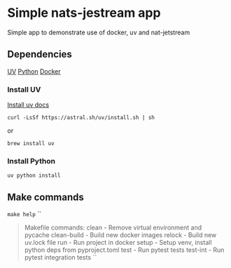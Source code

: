 # Simple nats-jestream app

Simple app to demonstrate use of docker, uv and nat-jetstream

## Dependencies
[UV](https://docs.astral.sh/uv/)
[Python](https://www.python.org/)
[Docker](https://www.docker.com/)

### Install UV

[Install uv docs](https://docs.astral.sh/uv/getting-started/installation/#pypi)

`curl -LsSf https://astral.sh/uv/install.sh | sh`

or

`brew install uv`

### Install Python
`uv python install`

## Make commands
`make help`
``
>Makefile commands:
>  clean       - Remove virtual environment and pycache
>  clean-build - Build new docker images
>  relock      - Build new uv.lock file
>  run         - Run project in docker
>  setup       - Setup venv, install python deps from pyproject.toml
>  test        - Run pytest tests
>  test-int    - Run pytest integration tests
``
